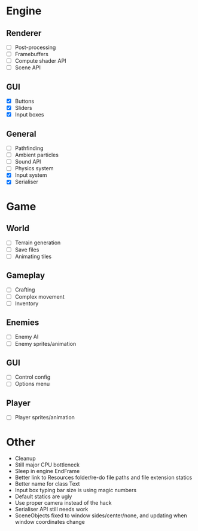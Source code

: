 # Engine
## Renderer
- [ ] Post-processing
- [ ] Framebuffers
- [ ] Compute shader API
- [ ] Scene API

## GUI
- [x] Buttons
- [x] Sliders
- [x] Input boxes

## General
- [ ] Pathfinding
- [ ] Ambient particles
- [ ] Sound API
- [ ] Physics system
- [x] Input system
- [x] Serialiser

# Game
## World
- [ ] Terrain generation
- [ ] Save files
- [ ] Animating tiles

## Gameplay
- [ ] Crafting
- [ ] Complex movement
- [ ] Inventory

## Enemies
- [ ] Enemy AI
- [ ] Enemy sprites/animation

## GUI
- [ ] Control config
- [ ] Options menu

## Player
- [ ] Player sprites/animation

# Other
- Cleanup
- Still major CPU bottleneck
- Sleep in engine EndFrame
- Better link to Resources folder/re-do file paths and file extension statics
- Better name for class Text
- Input box typing bar size is using magic numbers
- Default statics are ugly
- Use proper camera instead of the hack
- Serialiser API still needs work
- SceneObjects fixed to window sides/center/none, and updating when window coordinates change